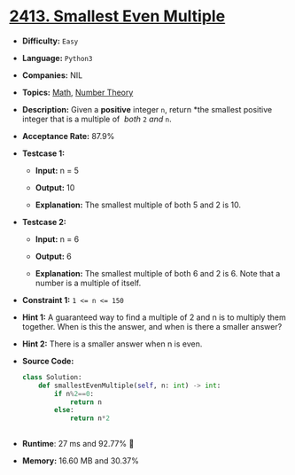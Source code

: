 # [2413. Smallest Even Multiple](https://leetcode.com/problems/smallest-even-multiple/)

- **Difficulty:** `Easy`

- **Language:**  `Python3`

- **Companies:** NIL 

- **Topics:** [Math](https://leetcode.com/tag/math/), [Number Theory](https://leetcode.com/tag/number-theory/) 

- **Description:** Given a **positive** integer `n`, return *the smallest positive integer that is a multiple of  *both* `2` *and* `n`.

- **Acceptance Rate:** 87.9%

- **Testcase 1:** 
  
  - **Input:** n = 5
  
  - **Output:** 10
  
  - **Explanation:** The smallest multiple of both 5 and 2 is 10.

- **Testcase 2:**
  
  - **Input:** n = 6
  
  - **Output:** 6
  
  - **Explanation:** The smallest multiple of both 6 and 2 is 6. Note that a number is a multiple of itself.

- **Constraint 1:** `1 <= n <= 150`

- **Hint 1:** A guaranteed way to find a multiple of 2 and n is to multiply them together. When is this the answer, and when is there a smaller answer?

- **Hint 2:** There is a smaller answer when n is even.

- **Source Code:**
  
  ```python
  class Solution:
      def smallestEvenMultiple(self, n: int) -> int:
          if n%2==0:
              return n
          else:
              return n*2
          
  ```

- **Runtime**: 27 ms and 92.77% 👏

- **Memory:** 16.60 MB and 30.37%
